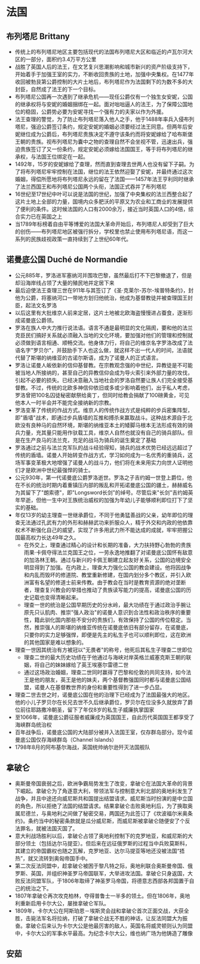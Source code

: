 # 法国

## 布列塔尼 Brittany

* 传统上的布列塔尼地区主要包括现代的法国布列塔尼大区和临近的卢瓦尔河大区的一部分，面积约3.4万平方公里
* 战胜了英国人后的法王，在文艺复兴思潮影响和城市新兴的资产阶级支持下，开始着手于加强王室的实力，不断收回贵族的土地，加强中央集权。在1477年收回被勃艮第公爵控制的大片土地后，布列塔尼作为法国剩下的为数不多的大封臣，自然成了法王的下一个目标。
* 布列塔尼公国再一次遇到了继承危机——现任公爵仅有一个独生女安妮，公国的继承权将与安妮的婚姻捆绑在一起。面对咄咄逼人的法王，为了保障公国地位的稳固，公爵势必要为安妮寻找一个强有力的夫家以作为外援。
* 法王查理的警觉，为了防止布列塔尼落入他人之手，他于1488年率兵入侵布列塔尼，强迫公爵签订条约，规定安妮的婚姻必须要经过法王同意。但两年后安妮继位成为公爵后，布列塔尼贵族决定不遵守该条约而将安妮嫁给了哈布斯堡王朝的贵族。视布列塔尼为囊中之物的查理自然不会坐视不管，迅速出兵，强迫贵族签订了又一份条约，规定安妮必须嫁给法国国王，等于将布列塔尼的继承权，与法国王位绑定在一起。
* 1492年，15岁的安妮嫁给了查理，然而直到查理去世两人也没有留下子嗣。为了将布列塔尼牢牢控制在法国，继位的法王依然迎娶了安妮，并最终通过这次婚姻，得偿所愿地将布列塔尼永远的留在了法国——1457年法王亨利同时继承了法兰西国王和布列塔尼公国两个头衔，法国正式吞并了布列塔尼
* 16世纪至17世纪中叶可以说是法国的世纪，加强了中央集权的法兰西整合起了这片土地上全部的力量，国境内众多肥沃的平原又为农业和工商业的发展提供了便利的条件。这时候法国的人口有2000余万，接近当时英国人口的4倍，综合实力已在英国之上
* 当1789年标榜着自由平等博爱的法国大革命开始后，布列塔尼人却受到了巨大的创伤——布列塔尼地区被强行拆分，学校里也禁止使用布列塔尼语，而这一系列的民族歧视政策一直持续到了上世纪60年代。

## 诺曼底公国 Duché de Normandie

* 公元885年，罗洛进军塞纳河并围攻巴黎，虽然最后打不下巴黎撤退了，但是却沿海岸线占领了大量的殖民地并定居下来
* 最后迫使法王查理三世在911年与其签订了《圣·克莱尔-苏尔-埃普特条约》，封他为公爵，将塞纳河口一带地方划归他统治，他成为基督教徒并被查理国王封臣，起法文名罗洛
* 以后这里有大批维京人前来定居，这片土地被北欧海盗慢慢进占蚕食，逐渐形成诺曼底公爵领。
* 罗洛在族人中大力推行说法语。语言不通是最明显的文化隔阂，要和他的法兰克臣民们搞好关系就必须融入当地的文化环境，要加强对他们的管理和控制就必须做到语言相通、顺畅交流。他身体力行，将自己的维京名字罗洛改成了法语名字"罗贝尔"，并鼓励手下人也这么做，就这样不出一代人的时间，法语就代替了斯堪的纳维亚的古诺尔斯语，成为了诺曼人的正式语言。
* 罗洛让诺曼人皈依新的信仰基督教。在宗教观念强的中世纪，异教徒是不可能被当地人所接纳的，甚至自己的异教信仰会成为导火索引来外部力量的攻伐，引起不必要的损失。已经决意融入当地社会的罗洛自然要让族人们完全接受基督教。不过，传统的北欧多神信仰依旧或多或少影响着他们，出于私人考虑，罗洛曾把100名囚徒秘密献祭给奥丁，但同时给教会捐献了100磅黄金，可见他本人一时半会并不能完全接纳新的宗教。
* 罗洛变革了传统的作战方式。维京人的传统作战方式是纯粹的步兵密集阵型，即"盾墙"战术，即通过步兵盾墙的互推和搏杀来赢取战斗。这种战术源自于北欧没有良种马的自然环境，斯堪的纳维亚本土的矮脚马根本无法形成有效的骑兵力量，充其量只能用作驮载工具，维京人自然也就没有自己的骑兵部队。但是在生产良马的法兰克，充足的战马为骑兵的诞生奠定了基础
* 罗洛通过之前与法兰克军队的战斗经验得知，骑兵的战术优势已经远远超过了传统的盾墙。诺曼人开始转变作战方式，学习如何成为一名优秀的重骑兵，这场军事变革极大地增强了诺曼人的战斗力，他们将在未来用实力向世人证明他们才是欧洲中世纪最强悍的骑士。
* 公元930年，第一代诺曼底公爵罗洛逝世。罗洛之子吉约姆一世登上爵位，他在不长的统治时期内着重镇压内部的叛乱和开拓诺曼底公国的疆土，赫赫威名为其留下了"朗索德"，即"Longsword长剑"的绰号。尽管后来"长剑"吉约姆英年早逝，但他一生中对王族统治威权的加强为年幼儿子能够顺利即位打下了坚实的基础。
* 年仅13岁的幼主理查一世继承爵位，不同于他勇猛善战的父亲，幼年即位的理查无法通过孔武有力的外形和赫赫武功来折服众人，精于外交和内政的他依靠权术不断强化自己的威望，实现了许多用武力所不能达成的成就，牢牢把握公国最高权力长达49年之久。
  - 在外交上，理查通过精心的设计和长期的准备，大力扶持野心勃勃的贵族雨果·卡佩夺得法兰克国王之位，一劳永逸地推翻了对诺曼底公国怀有敌意的加洛林王朝。通过与新兴的卡佩王朝建立起友好关系，公国的边境安全明显得到了加强。在内政上，理查大力强化公国的教会建设。他将因战争和内乱而毁坏的修道院、教堂重新修建，在国内划分多个教区，并引入欧洲富有名望的修道士前来传教。由于教会在当时是教育资源的绝对垄断者，理查复兴教会的举措也推动了贵族读写能力的提高，诺曼底公国的历史记载也变得清晰起来。
  - 理查一世的统治是公国早期历史的分水岭，最大功绩在于通过政治手腕让原先只认肌肉、推崇"强人政治"的诺曼人意识到合法性和政治秩序的重要性，籍此驯化国内那些不安分的贵族们，有效保持了公国的传位稳定。当然，推崇强人的斯堪的纳维亚传统在诺曼底依旧有部分留存，在诺曼底，只要你的实力足够强悍，即便是先主的私生子也可以顺利即位，这在欧洲的其他国家是难以想象的。
* 理查一世因其统治有方被冠以"无畏者"的称号，他死后其私生子理查二世即位
  - 理查二世的最大历史功绩在于他通过与海峡对岸英格兰威塞克斯王朝的联姻，将自己的妹妹嫁给了英王埃塞尔雷德二世
  - 通过这场政治婚姻，理查二世同时赢得了巴黎和伦敦的共同支持，如今法王是他的朋友，英王是他的妹夫，两个基督教强国同时都与诺曼底公国结盟，诺曼人在基督教世界的身份和重要性得到了进一步凸显。
* 理查二世去世之时，诺曼底公国在他的治理下已经成为了法国最强大的地区。他的小儿子罗贝尔在长兄去世不久后继承爵位，罗贝尔在位没多久就放弃了爵位前往耶路撒冷朝圣，留下了年仅8岁的私生子威廉执掌国家
* 至1066年，诺曼底公爵征服者威廉成为英国国王，自此历代英国国王都享受了海峡群岛统治权
* 百年战争后，诺曼底公国的大陆部分被并入法国王室，仅存群岛部分。现今诺曼底公国仅存海峡群岛（Channel Islands）
* 1798年8月的阿布基尔海战，英国统帅纳尔逊歼灭法国舰队

## 拿破仑

* 奥斯曼帝国衰弱之后，欧洲争霸局势发生了改变，拿破仑在法国大革命的背景下崛起。拿破仑为了角逐意大利，带领法军与控制意大利北部的奥地利发生了战争，并且中途还向威尼斯共和国提出结盟请求。威尼斯当时扮演的是中立国的角色，所以拒绝了法国的结盟请求。结果拿破仑击败奥地利后，为了换取奥属尼德兰，与奥地利之间做了秘密交易，两国还为此签订了《坎波福尔米奥条约》。条约当中的秘密条款就是瓜分威尼斯，而威尼斯被拿破仑随便安了个反法罪名，就被法国灭国了。
* 意大利战场胜利以后，拿破仑占领了奥地利控制下的克罗地亚，和威尼斯的大部分领土（包括达尔马提亚）。但后来在远征俄罗斯的过程当中兵败莫斯科，其建立的帝国霸权也随之瓦解，克罗地亚、达尔马提亚等地还没被法国“捂热”，就又流转到奥匈帝国手中。
* 第二次反法同盟中，趁拿破仑被困于黎凡特之际，奥地利联合奥斯曼帝国、俄罗斯、英国，并组织神圣罗马帝国联军，大举进攻法国。拿破仑只身返国，大败反法同盟军队，于1806年取缔了神圣罗马帝国，将德意志西部各邦国置于自己的统治之下。
* 1807年拿破仑再次攻克柏林，夺得普鲁士一半多的领土。但在1806年，奥地利重新启用卡尔大公，屡挫拿破仑军队。
* 1809年，卡尔大公在阿斯珀恩－埃斯灵会战和拿破仑首次正面交战，大获全胜，击毙法军名将拉纳，打破了拿破仑战无不胜的神话，让反法同盟大为振奋。拿破仑后来认为卡尔大公是他最厉害的敌人，英国名将威灵顿则认为同盟中，卡尔大公的军事水平最高。为纪念卡尔大公，维也纳广场为他铸造了雕像

## 安茹
